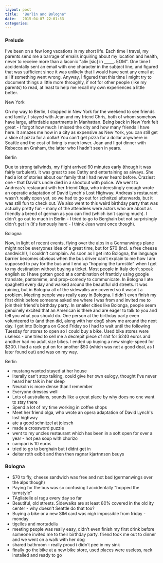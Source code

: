```yaml
---
layout: post
title:  "Berlin and Bologna"
date:   2015-04-07 22:01:33
categories:
---
```


### Prelude

I've been on a few long vacations in my short life.  Each time I travel, my parents send me a barrage of emails inquiring about my location and health, never to receive more than a laconic "aliv [sic] in _____.  EOM".  One time I accidentally sent an email with one character in the subject line, and figured that was sufficient since it was unlikely that I would have sent any email at all if something went wrong. Anyway, I figured that this time I might try to document things a little more throughly, if not for other people (like my parents) to read, at least to help me recall my own experiences a little better.

New York

On my way to Berlin, I stopped in New York for the weekend to see friends and family. I stayed with Jean and my friend Chris, both of whom somehow have large, affordable apartments in Manhattan.  Being back in New York felt great - I forgot how much I missed the city and how many friends I have here. It amazes me how in a city as expensive as New York, you can still get a slice of pizza for a dollar! You can't get pizza for a dollar anywhere in Seattle and the cost of living is much lower. Jean and I got dinner with Rebecca an Graham, the latter who I hadn't seen in years.


Berlin

Due to strong tailwinds, my flight arrived 90 minutes early (though it was fairly turbulent). It was great to see Cathy and entertaining as always. She had a lot of stories about our family that I had never heard before. Craziest one - that David's uncle died in a shootout with police. We went to Andreas's restaurant with her friend Olga, who interestingly enough wrote an operatic adaptation of David Lynch's Lost Highway.  Andreas's restaurant wasn't really open yet, so we had to go out for schnitzel afterwards, but it was still fun to check out. We also went to this weird birthday party that was actually pretty fun - many of the attendees were actors who are about as friendly a breed of german as you can find (which isn't saying much).  I didn't go out to much in Berlin - I tried to go to Berghain but not surprisingly didn't get in (it's famously hard - I think Jean went once though).

Bologna

Now, in light of recent events, flying over the alps in a Germanwings plane might not be everyones idea of a great time, but for $70 (incl. a free cheese sandwich!), I couldn't complain. As soon as I get into Bologna, the language barrier becomes obvious when the bus driver can't explain to me how I am supposed to pay for the bus and I end up "hopping the turnstile" when I get to my destination without buying a ticket.  Most people in Italy don't speak english so I have gotten good at a combination of franticly using google translate, pantomime, and prop-comedy to communicate. In Bologna I ate spaghetti every day and walked around the beautiful old streets.  It was raining, but in Bologna all of the sidewalks are covered so it wasn't a problem. Meeting people was really easy in Bologna. I didn't even finish my first drink before someone asked me where I was from and invited me to join their friend's birthday party. In smaller cities like Bolonga, people seem genuinely excited that an American is there and are eager to talk to you and tell you what you should do. One person at the birthday party even volunteered to (and then did, along with her dog!) show me around the next day.  I got into Bologna on Good Friday so I had to wait until the following Tuesday for stores to open so I could buy a bike. Used bike stores were useless - one tried to sell me a decrepit piece of shit for $240 euros and another had no adult size bikes. I ended up buying a new single-speed for $300.  I had a rack put on for another $50 (which was not a good deal, as I later found out) and was on my way.



Berlin

* mustang wanted stayed at her house
* literally can't stop talking, could give her own eulogy, thought I've never heard her talk in her sleep
* Neukoln is more dense than I remember
* Everyone dresses well
* Lots of australians, sounds like a great place by why does no one want to stay there
* Spend a lot of my time working in coffee shops
* Meet her friend olga, who wrote an opera adaptation of David Lynch's lost highway
* ate a good schnitzel at jolesch
* made a crossword puzzle
* went to my uncles restaurant which has been in a soft open for over a year - hot pea soup with chorizo
* campari is 10 euros
* tried to go to berghain but i didnt get in
* deiter roth exibit and then then ragnar kjartnnson beuys

### Bologna

* $70 to fly, cheese sandwich was free and not bad (germanwings over the alps though)
* Paying for the bus was so confusing I accidentally "hopped the turnstyle"
* TAgliatelle al ragu every day so far
* Beautiful, old streets.  Sidewalks are at least 80% covered in the old ity center - why doesn't Seattle do that too?
* Buying a bike or a new SIM card was nigh impossible from friday - monday
* tigelles and mortadella
* meeting people was really easy, didn't even finish my first drink before someone invited me to their birthday party. friend took me out to dinner and we went on a walk with her dog
* shared bathroom - really proud i didn't pee in my sink
* finally go the bike at a new bike store, used places were useless, rack installed and ready to go
